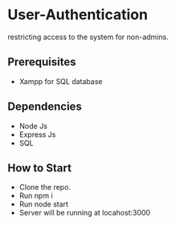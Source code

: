 # User-Authentication
restricting access to the system for non-admins.

## Prerequisites
- Xampp for SQL database

## Dependencies 
- Node Js
- Express Js
- SQL

## How to Start
- Clone the repo.
- Run npm i
- Run node start
- Server will be running at locahost:3000